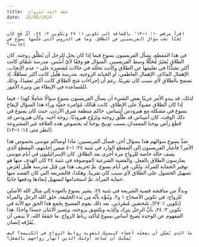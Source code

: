 ```yaml
---
title:  خطة الله للزواج
date:  18/08/2024
---
```


`اقرأ مرقس ١٠: ١–١٢؛ بالإضافة إلى تكوين ١: ٢٧ وتكوين ٢: ٢٤. أيُّ فَخٍ كان يُخبَّأ تحت سؤال الفريسيين عن الطلاق، وما هي الدروس التي عَلَّمها يسوع في إجابته؟`

في هذا المقطع، يسأل الفريسيون يسوع فيما إذا كان يحل للرجل أن يُطلِّق زوجته. كان الطلاق يُعتَبَرُ مُحَلّلًا وسط الفريسيين. السؤال هو وفقًا لأيّ اُسُس. مدرسة شَمّاي كانت أكثر تشدُّدًا في تعليمها عن الطلاق وكانت تحلله في حالات مُقتصرة على – عدم الإنجاب، الإهمال المادّي، الإهمال العاطفي، أو الخيانة الزوجية. مدرسة هلّيل كانت أكثر تساهُلًا، إذ تسمح بالطلاق لأي سبب كان تقريبًا، رغم أن إجراءات مَنح الطلاق كانت أكثر تعقيدًا، وذلك للمُساعدة في الإبطاء مِن وتيرة الأمور.

لذلك، قد يبدو الأمر غريبًا بعض الشيء أن يسأل الفريسيون يسوع سؤالًا شامِلًا كهذا - فيما إذا كان الطلاق مقبولًا على الإطلاق. كانت هُنالك مُؤامرة خفيَّة وراء هذا السؤال لإيقاع يسوع في مشكلة مع هيرودس أنتيباس، حاكم منطقة شرق الأردن، حيث كان يسوع في ذلك الوقت. كان أنتيباس قد طَلَّق زوجته وتَزَوَّج هيروديّا، زوجة أخيه. وكان هيرودس قد قَطَعَ رأس يوحنا المعمدان بسبب توبيخ يوحنا له بخصوص هذه العلاقة غير المشروعة (انظر متى ١٤: ١–١٢).

صَدَّ يسوع سؤالهم هذا بسؤال آخر، فسأل الفريسيين: ماذا أوصاكم موسى بخصوص هذا الأمر؟ فأشار الفريسيون إلى المقطع الوارد في تثنية ٢٤: ١–٤ ضمن إجابتهم، المقطع الذي يصف حالة خاصة للزواج مرة أخرى بعد الطلاق. كان الإسرائيليون في أيام موسى يمارسون الطلاق بالفعل. والقضية الشرعية الموصوفة في تثنية ٢٤ كان الهدف منها هو توفير الحماية للمرأة. ولكن، في أيام يسوع، تمَّ تَحريف هذا مِن قِبَل مدرسة هلّيل لِغَرَض تسهيل الحصول على الطلاق لأي سبب كان تقريبا. وهكذا، فالشريعة التي كان القصد منها حماية المرأة، تمَّ استخدامها لتسهيل إبعادها ودفعها جانبًا.

وبدلًا من مناقشة قضية الشريعة في تثنية ٢٤، يشير يسوع بالعودة إلى مِثال الله الأصلي للزواج، في تكوين الأصحاح ١ و٢. ويُنوِّه بأنَّه مِن بَدء الخليقة، خلق الله الرجل والمرأة (تكوين ١: ٢٧)، شَخصَين مُنفَرِدَين. بعد ذلك يقوم المسيح بِجَمع هذا الحق مع الآية في تكوين ٢: ٢٤، بأنَّ الرجل يترك والِدَيه ويلتَصِق بزوجته، ويَصير الاثنان جسدًا واحدًا. هذا المفهوم عن الوحدة يُصبِح أساس يسوع لِتأكيد رباط الزواج. ما جَمَعَهُ الله، لا ينبغي أن يُفَرِّقه إنسان.

`ما الذي يُمكِن أن يفعله أعضاء كنيستك لتقوية روابط الزواج في الكنيسة؟ كيف يُمكنك أن تُساعد أولئك الذين انهار زواجهم بالفعل؟`
